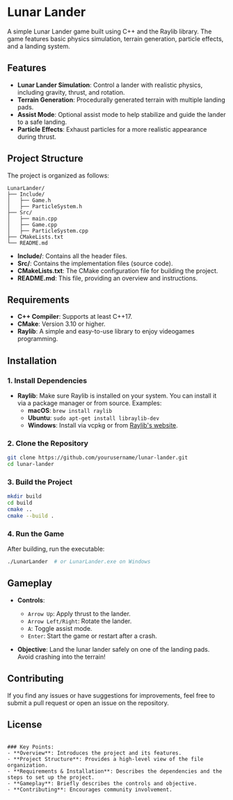 # Lunar Lander

A simple Lunar Lander game built using C++ and the Raylib library. The game features basic physics simulation, terrain generation, particle effects, and a landing system.

## Features

- **Lunar Lander Simulation**: Control a lander with realistic physics, including gravity, thrust, and rotation.
- **Terrain Generation**: Procedurally generated terrain with multiple landing pads.
- **Assist Mode**: Optional assist mode to help stabilize and guide the lander to a safe landing.
- **Particle Effects**: Exhaust particles for a more realistic appearance during thrust.

## Project Structure

The project is organized as follows:

```
LunarLander/
├── Include/
│   ├── Game.h
│   ├── ParticleSystem.h
├── Src/
│   ├── main.cpp
│   ├── Game.cpp
│   ├── ParticleSystem.cpp
├── CMakeLists.txt
└── README.md
```

- **Include/**: Contains all the header files.
- **Src/**: Contains the implementation files (source code).
- **CMakeLists.txt**: The CMake configuration file for building the project.
- **README.md**: This file, providing an overview and instructions.

## Requirements

- **C++ Compiler**: Supports at least C++17.
- **CMake**: Version 3.10 or higher.
- **Raylib**: A simple and easy-to-use library to enjoy videogames programming.

## Installation

### 1. Install Dependencies

- **Raylib**: Make sure Raylib is installed on your system. You can install it via a package manager or from source. Examples:
  - **macOS**: `brew install raylib`
  - **Ubuntu**: `sudo apt-get install libraylib-dev`
  - **Windows**: Install via vcpkg or from [Raylib's website](https://www.raylib.com/).

### 2. Clone the Repository

```bash
git clone https://github.com/yourusername/lunar-lander.git
cd lunar-lander
```

### 3. Build the Project

```bash
mkdir build
cd build
cmake ..
cmake --build .
```

### 4. Run the Game

After building, run the executable:

```bash
./LunarLander  # or LunarLander.exe on Windows
```

## Gameplay

- **Controls**:
  - `Arrow Up`: Apply thrust to the lander.
  - `Arrow Left/Right`: Rotate the lander.
  - `A`: Toggle assist mode.
  - `Enter`: Start the game or restart after a crash.

- **Objective**: Land the lunar lander safely on one of the landing pads. Avoid crashing into the terrain!

## Contributing

If you find any issues or have suggestions for improvements, feel free to submit a pull request or open an issue on the repository.

## License


```

### Key Points:
- **Overview**: Introduces the project and its features.
- **Project Structure**: Provides a high-level view of the file organization.
- **Requirements & Installation**: Describes the dependencies and the steps to set up the project.
- **Gameplay**: Briefly describes the controls and objective.
- **Contributing**: Encourages community involvement.


